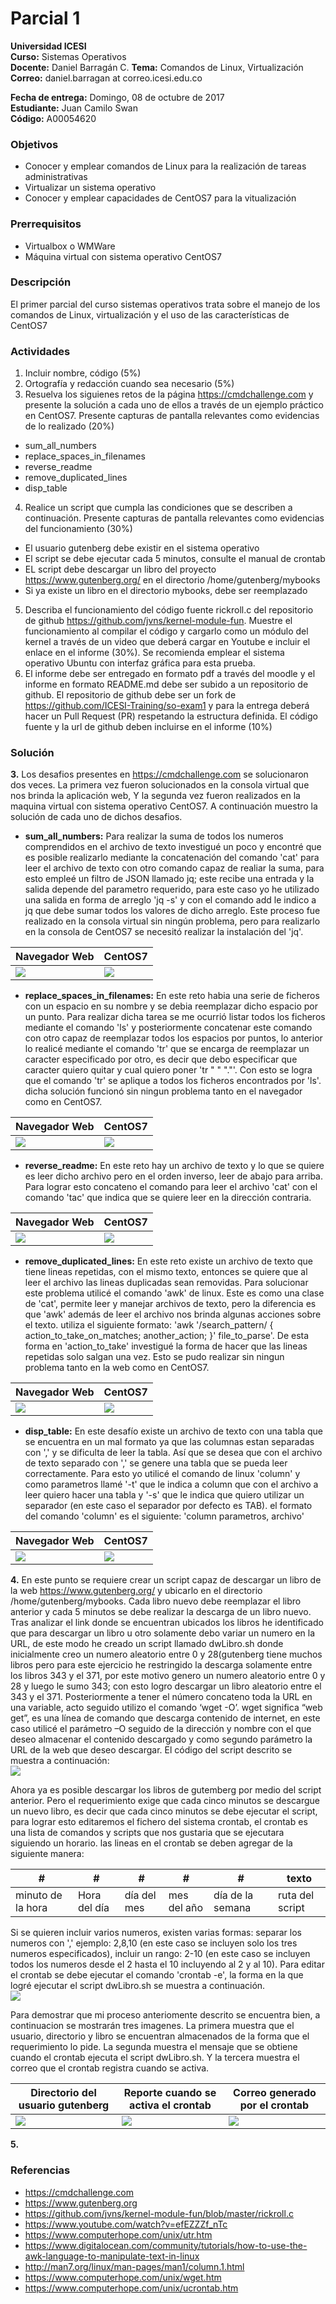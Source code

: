 # Parcial 1

**Universidad ICESI**  
**Curso:** Sistemas Operativos  
**Docente:** Daniel Barragán C. 
**Tema:** Comandos de Linux, Virtualización  
**Correo:** daniel.barragan at correo.icesi.edu.co

**Fecha de entrega:** Domingo, 08 de octubre de 2017  
**Estudiante:** Juan Camilo Swan  
**Código:** A00054620  


### Objetivos
* Conocer y emplear comandos de Linux para la realización de tareas administrativas
* Virtualizar un sistema operativo
* Conocer y emplear capacidades de CentOS7 para la vitualización

### Prerrequisitos
* Virtualbox o WMWare
* Máquina virtual con sistema operativo CentOS7

### Descripción
El primer parcial del curso sistemas operativos trata sobre el manejo de los comandos de Linux, virtualización y el uso de las características de CentOS7

### Actividades
1. Incluir nombre, código (5%)
2. Ortografía y redacción cuando sea necesario (5%)
3. Resuelva los siguienes retos de la página https://cmdchallenge.com y presente la solución a cada uno de ellos a través de un ejemplo práctico en CentOS7. Presente capturas de pantalla relevantes como evidencias de lo realizado (20%)
  * sum_all_numbers
  * replace_spaces_in_filenames
  * reverse_readme
  * remove_duplicated_lines
  * disp_table
4. Realice un script que cumpla las condiciones que se describen a continuación. Presente capturas de pantalla relevantes como evidencias del funcionamiento (30%)
  * El usuario gutenberg debe existir en el sistema operativo
  * El script se debe ejecutar cada 5 minutos, consulte el manual de crontab
  * EL script debe descargar un libro del proyecto https://www.gutenberg.org/ en el directorio /home/gutenberg/mybooks
  * Si ya existe un libro en el directorio mybooks, debe ser reemplazado  
5. Describa el funcionamiento del código fuente rickroll.c del repositorio de github https://github.com/jvns/kernel-module-fun. Muestre el funcionamiento al compilar el código y cargarlo como un módulo del kernel a través de un video que deberá cargar en Youtube e incluir el enlace en el informe (30%). Se recomienda emplear el sistema operativo Ubuntu con interfaz gráfica para esta prueba.
6. El informe debe ser entregado en formato pdf a través del moodle y el informe en formato README.md debe ser subido a un repositorio de github. El repositorio de github debe ser un fork de https://github.com/ICESI-Training/so-exam1 y para la entrega deberá hacer un Pull Request (PR) respetando la estructura definida. El código fuente y la url de github deben incluirse en el informe (10%)  

### Solución
**3.** Los desafios presentes en https://cmdchallenge.com se solucionaron dos veces. La primera vez fueron solucionados en la consola virtual que nos brinda la aplicación web, Y la segunda vez fueron realizados en la maquina virtual con sistema operativo CentOS7. A continuación muestro la solución de cada uno de dichos desafios.  
  
* **sum_all_numbers:** Para realizar la suma de todos los numeros comprendidos en el archivo de texto investigué un poco y encontré que es posible realizarlo mediante la concatenación del comando 'cat' para leer el archivo de texto con otro comando capaz de realiar la suma, para esto empleé un filtro de JSON llamado jq; este recibe una entrada y la salida depende del parametro requerido, para este caso yo he utilizado una salida en forma de arreglo 'jq -s' y con el comando add le indico a jq que debe sumar todos los valores de dicho arreglo. Este proceso fue realizado en la consola virtual sin ningún problema, pero para realizarlo en la consola de CentOS7 se necesitó realizar la instalación del 'jq'.  

| Navegador Web  | CentOS7 |
|------|------|
| ![][1] | ![][2] |  
  
* **replace_spaces_in_filenames:** En este reto habia una serie de ficheros con un espacio en su nombre y se debia reemplazar dicho espacio por un punto. Para realizar dicha tarea se me ocurrió listar todos los ficheros mediante el comando 'ls' y posteriormente concatenar este comando con otro capaz de reemplazar todos los espacios por puntos, lo anterior lo realicé mediante el comando 'tr' que se encarga de reemplazar un caracter especificado por otro, es decir que debo especificar que caracter quiero quitar y cual quiero poner 'tr " " "."'.
Con esto se logra que el comando 'tr' se aplique a todos los ficheros encontrados por 'ls'. dicha solución funcionó sin ningun problema tanto en el navegador como en CentOS7.

| Navegador Web  | CentOS7 |
|------|------|
| ![][3] | ![][4] | 
  
* **reverse_readme:** En este reto hay un archivo de texto y lo que se quiere es leer dicho archivo pero en el orden inverso, leer de abajo para arriba. Para lograr esto concateno el comando para leer el archivo 'cat' con el comando 'tac' que indica que se quiere leer en la dirección contraria. 

| Navegador Web  | CentOS7 |
|------|------|
| ![][5] | ![][6] | 

* **remove_duplicated_lines:** En este reto existe un archivo de texto que tiene lineas repetidas, con el mismo texto, entonces se quiere que al leer el archivo las lineas duplicadas sean removidas. Para solucionar este problema utilicé  el comando 'awk' de linux. Este es como una clase de 'cat', permite leer y manejar archivos de texto, pero la diferencia es que 'awk' además de leer el archivo nos brinda algunas acciones sobre el texto. utiliza el siguiente formato: 'awk '/search_pattern/ { action_to_take_on_matches; another_action; }' file_to_parse'. De esta forma en 'action_to_take' investigué la forma de hacer que las lineas repetidas solo salgan una vez. Esto se pudo realizar sin ningun problema tanto en la web como en CentOS7.

| Navegador Web  | CentOS7 |
|------|------|
| ![][7] | ![][8] | 
  
* **disp_table:** En este desafío existe un archivo de texto con una tabla que se encuentra en un mal formato ya que las columnas estan separadas con ',' y se dificulta de leer la tabla. Así que se desea que con el archivo de texto separado con ',' se genere una tabla que se pueda leer correctamente. Para esto yo utilicé el comando de linux 'column' y como parametros llamé '-t' que le indica a column que con el archivo a leer quiero hacer una tabla y '-s' que le indica que quiero utilizar un separador (en este caso el separador por defecto es TAB).
el formato del comando 'column' es el siguiente: 'column parametros, archivo'

| Navegador Web  | CentOS7 |
|------|------|
| ![][9] | ![][10] | 
  
**4.**  En este punto se requiere crear un script capaz de descargar un libro de la web https://www.gutenberg.org/ y ubicarlo en el directorio /home/gutenberg/mybooks. Cada libro nuevo debe reemplazar el libro anterior y cada 5 minutos se debe realizar la descarga de un libro nuevo. Tras analizar el link donde se encuentran ubicados los libros he identificado que para descargar un libro u otro solamente debo variar un numero en la URL, de este modo he creado un script llamado dwLibro.sh donde inicialmente creo un numero aleatorio entre 0 y 28(gutenberg tiene muchos libros pero para este ejercicio he restringido la descarga solamente entre los libros 343 y el 371, por este motivo genero un numero aleatorio entre 0 y 28 y luego le sumo 343; con esto logro descargar un libro aleatorio entre el 343 y el 371. Posteriormente a tener el número concateno toda la URL en una variable, acto seguido utilizo el comando ‘wget -O’. wget significa “web get”, es una línea de comando que descarga contenido  de internet, en este caso utilicé el parámetro –O seguido de la dirección  y nombre con el que deseo almacenar el contenido descargado y como segundo parámetro la URL de la web que deseo descargar. El código del script descrito se muestra a continuación:  
![][11]  
  
Ahora ya es posible descargar los libros de gutemberg por medio del script anterior. Pero el requerimiento exige que cada cinco minutos se descargue un nuevo libro, es decir que cada cinco minutos se debe ejecutar el script, para lograr esto editaremos el fichero del sistema crontab, el crontab es una lista de comandos y scripts que nos gustaria que se ejecutara siguiendo un horario. las lineas en el crontab se deben agregar de la siguiente manera:  

| # | # | # | # | # | texto |
|------|------|------|------|------|------|
| minuto de la hora | Hora del día | día del mes | mes del año | día de la semana | ruta del script |
  
Si se quieren incluir varios numeros, existen varias formas: separar los numeros con ',' ejemplo: 2,8,10 (en este caso se incluyen solo los tres numeros especificados), incluir un rango: 2-10 (en este caso se incluyen todos los numeros desde el 2 hasta el 10 incluyendo al 2 y al 10). Para editar el crontab se debe ejecutar el comando 'crontab -e', la forma en la que logré ejecutar el script dwLibro.sh se muestra a continuación.  
![][12]  
  
Para demostrar que mi proceso anteriomente descrito se encuentra bien, a continuacion se mostrarán tres imagenes. La primera muestra que el usuario, directorio y libro se encuentran almacenados de la forma que el requerimiento lo pide. La segunda muestra el mensaje que se obtiene cuando el crontab ejecuta el script dwLibro.sh. Y la tercera muestra el correo que el crontab registra cuando se activa.  

| Directorio del usuario gutenberg  | Reporte cuando se activa el crontab | Correo generado por el crontab |
|------|------|------|
| ![][13] | ![][14] | ![][15] |
  
 
**5.** 
  
  


### Referencias
* https://cmdchallenge.com  
* https://www.gutenberg.org  
* https://github.com/jvns/kernel-module-fun/blob/master/rickroll.c
* https://www.youtube.com/watch?v=efEZZZf_nTc
* https://www.computerhope.com/unix/utr.htm
* https://www.digitalocean.com/community/tutorials/how-to-use-the-awk-language-to-manipulate-text-in-linux
* http://man7.org/linux/man-pages/man1/column.1.html
* https://www.computerhope.com/unix/wget.htm
* https://www.computerhope.com/unix/ucrontab.htm

[1]: images/Reto1.PNG
[2]: images/Reto1Centos.PNG
[3]: images/Reto2.PNG
[4]: images/Reto2Centos.PNG
[5]: images/Reto3.PNG
[6]: images/Reto3Centos.PNG
[7]: images/Reto4.PNG
[8]: images/Reto4Centos.PNG
[9]: images/Reto5.PNG
[10]: images/Reto5Centos.PNG
[11]: images/Punto4Script.PNG
[12]: images/Punto4Crontab.PNG
[13]: images/Punto4.PNG
[14]: images/Punto4Reporte.PNG
[15]: images/Punto4Correo.PNG

